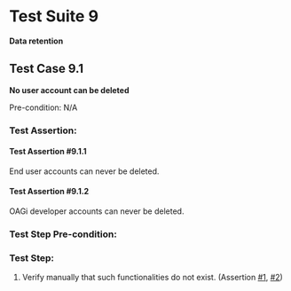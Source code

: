 # Test Suite 9

**Data retention**


## Test Case 9.1

**No user account can be deleted**

Pre-condition: N/A


### Test Assertion:

#### Test Assertion #9.1.1
End user accounts can never be deleted.

#### Test Assertion #9.1.2
OAGi developer accounts can never be deleted.

### Test Step Pre-condition:



### Test Step:

1. Verify manually that such functionalities do not exist. (Assertion [#1](#test-assertion-911), [#2](#test-assertion-912))